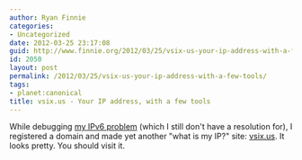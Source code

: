 ```yaml
---
author: Ryan Finnie
categories:
- Uncategorized
date: 2012-03-25 23:17:08
guid: http://www.finnie.org/2012/03/25/vsix-us-your-ip-address-with-a-few-tools/
id: 2050
layout: post
permalink: /2012/03/25/vsix-us-your-ip-address-with-a-few-tools/
tags:
- planet:canonical
title: vsix.us - Your IP address, with a few tools
---
```

While debugging [my IPv6 problem](http://www.finnie.org/2012/03/22/ios-devices-not-getting-ipv6/) (which I still don't have a resolution for), I registered a domain and made yet another "what is my IP?" site: [vsix.us](http://vsix.us/). It looks pretty. You should visit it.
